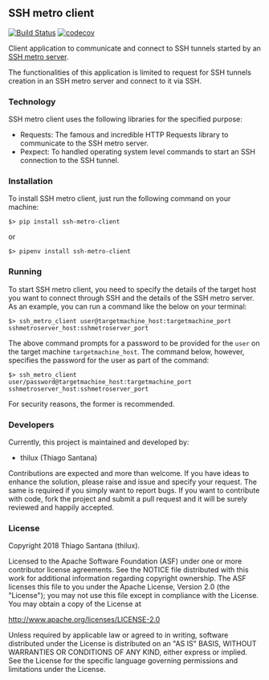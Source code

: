 ## SSH metro client

[![Build Status](https://travis-ci.org/thilux/ssh_metro_client.svg?branch=master)](https://travis-ci.org/thilux/ssh_metro_client) [![codecov](https://codecov.io/gh/thilux/ssh_metro_client/branch/master/graph/badge.svg)](https://codecov.io/gh/thilux/ssh_metro_client)

Client application to communicate and connect to SSH tunnels started by an [SSH metro server]().

The functionalities of this application is limited to request for SSH tunnels creation in an SSH metro server and connect to it via SSH.

### Technology

SSH metro client uses the following libraries for the specified purpose:

* Requests: The famous and incredible HTTP Requests library to communicate to the SSH metro server.
* Pexpect: To handled operating system level commands to start an SSH connection to the SSH tunnel.

### Installation

To install SSH metro client, just run the following command on your machine:

```
$> pip install ssh-metro-client
```

or

```
$> pipenv install ssh-metro-client
```

### Running

To start SSH metro client, you need to specify the details of the target host you want to connect through SSH and the details of the SSH metro server. As an example, you can run a command like the below on your terminal:

```
$> ssh_metro_client user@targetmachine_host:targetmachine_port sshmetroserver_host:sshmetroserver_port
```

The above command prompts for a password to be provided for the `user` on the target machine `targetmachine_host`. The command below, however, specifies the password for the user as part of the command:

```
$> ssh_metro_client user/password@targetmachine_host:targetmachine_port sshmetroserver_host:sshmetroserver_port
```

For security reasons, the former is recommended.

### Developers

Currently, this project is maintained and developed by:

* thilux (Thiago Santana)

Contributions are expected and more than welcome. If you have ideas to enhance the solution, please raise and issue and specify your request. The same is required if you simply want to report bugs. If you want to contribute with code, fork the project and submit a pull request and it will be surely reviewed and happily accepted.

### License

Copyright 2018 Thiago Santana (thilux).

Licensed to the Apache Software Foundation (ASF) under one or more contributor license agreements. See the NOTICE file distributed with this work for additional information regarding copyright ownership. The ASF licenses this file to you under the Apache License, Version 2.0 (the "License"); you may not use this file except in compliance with the License. You may obtain a copy of the License at

http://www.apache.org/licenses/LICENSE-2.0

Unless required by applicable law or agreed to in writing, software distributed under the License is distributed on an "AS IS" BASIS, WITHOUT WARRANTIES OR CONDITIONS OF ANY KIND, either express or implied. See the License for the specific language governing permissions and limitations under the License.